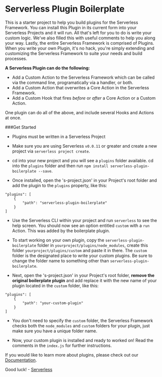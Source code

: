 Serverless Plugin Boilerplate
=============================

This is a starter project to help you build plugins for the Serverless Framework.  You can install this Plugin in its current form into your Serverless Projects and it will run.  All that's left for you to do is write your custom logic.  We've also filled this with useful comments to help you along your way.  Lastly, the entire Serverless Framework is comprised of Plugins.  When you write your own Plugin, it's no hack, you're simply extending and customizing the Serverless Framework to suite your needs and build processes.

**A Serverless Plugin can do the following:**

* Add a Custom Action to the Serverless Framework which can be called via the command line, programatically via a handler, or both.
* Add a Custom Action that overwrites a Core Action in the Serverless Framework.
* Add a Custom Hook that fires *before* or *after* a Core Action or a Custom Action.

One plugin can do all of the above, and include several Hooks and Actions at once.

###Get Started

* Plugins must be written in a Serverless Project

* Make sure you are using Serverless `v0.0.11` or greater and create a new project via `serverless project create`.

* cd into your new project and you will see a `plugins` folder available.  cd into the `plugins` folder and then run `npm install serverless-plugin-boilerplate --save`.

* Once installed, open the 's-project.json' in your Project's root folder and add the plugin to the `plugins` property, like this:

```
"plugins": [
	{
		"path": "serverless-plugin-boilerplate"
	}
]
```

* Use the Serverless CLI within your project and run `serverless` to see the help screen.  You should now see an option entitled `custom` with a `run` Action.  This was added by the boilerplate plugin.

* To start working on your own plugin, copy the `serverless-plugin-boilerplate` folder in `yourproject/plugins/node_modules`, create this folder `yourproject/plugins/custom` and paste it in there.  The `custom` folder is the designated place to write your custom plugins.  Be sure to change the folder name to something other than `serverless-plugin-boilerplate`.

* Next, open the 's-project.json' in your Project's root folder, **remove the original boilerplate plugin** and add replace it with the new name of your plugin located in the `custom` folder, like this:

```
"plugins": [
	{
		"path": "your-custom-plugin"
	}
]
```

* You don't need to specify the `custom` folder, the Serverless Framework checks both the `node_modules` and `custom` folders for your plugin, just make sure you have a unique folder name.

* Now, your custom plugin is installed and ready to worked on!  Read the comments in the `index.js` for further instructions.


If you would like to learn more about plugins, please check out our [Documentation](http://docs.serverless.com).

Good luck! - [Serverless](http://www.serverless.com)


